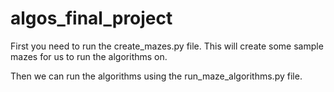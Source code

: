 # algos_final_project

First you need to run the create_mazes.py file. This will create some sample mazes for us to run the algorithms on.

Then we can run the algorithms using the run_maze_algorithms.py file. 